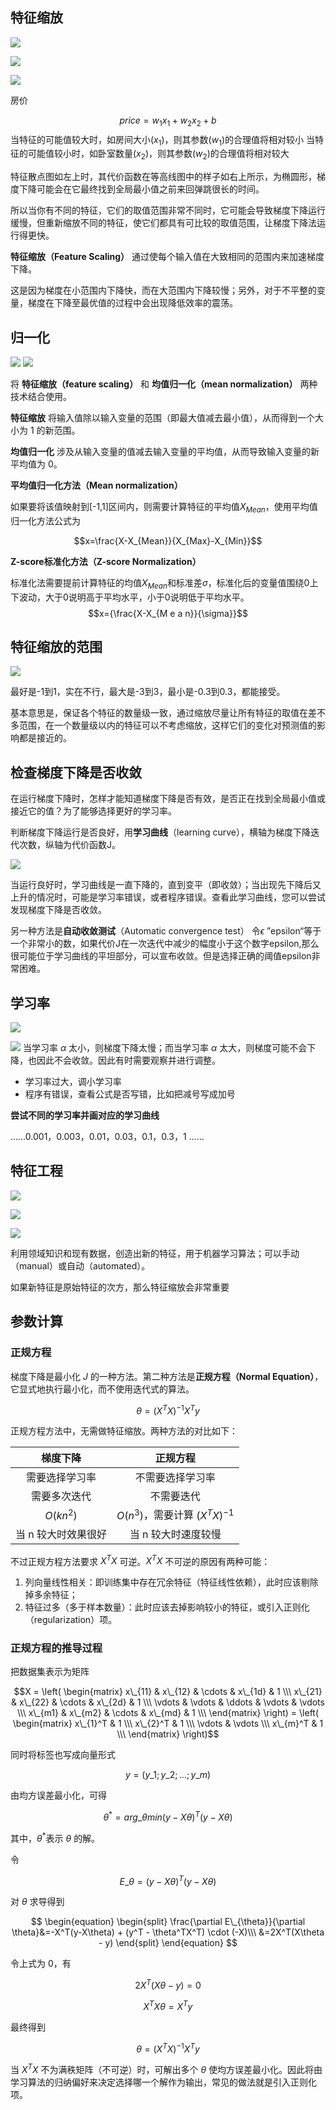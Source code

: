 ## 特征缩放

![](assets/Pasted%20image%2020250602222955.png)


![](assets/Pasted%20image%2020250602223025.png)

![](assets/Pasted%20image%2020250602230213.png)

房价

$$
pr i c e=w_{1}x_{1}+w_{2}x_{2}+b
$$
当特征的可能值较大时，如房间大小($x_{1}$)，则其参数($w_{1}$)的合理值将相对较小
当特征的可能值较小时，如卧室数量($x_{2}$)，则其参数($w_{2}$)的合理值将相对较大

特征散点图如左上时，其代价函数在等高线图中的样子如右上所示，为椭圆形，梯度下降可能会在它最终找到全局最小值之前来回弹跳很长的时间。

所以当你有不同的特征，它们的取值范围非常不同时，它可能会导致梯度下降运行缓慢，但重新缩放不同的特征，使它们都具有可比较的取值范围，让梯度下降法运行得更快。

**特征缩放（Feature Scaling）** 通过使每个输入值在大致相同的范围内来加速梯度下降。

这是因为梯度在小范围内下降快，而在大范围内下降较慢；另外，对于不平整的变量，梯度在下降至最优值的过程中会出现降低效率的震荡。

## 归一化

![](assets/Pasted%20image%2020250602230221.png)
![](assets/Pasted%20image%2020250602230231.png)


将 **特征缩放（feature scaling）** 和 **均值归一化（mean normalization）** 两种技术结合使用。  

**特征缩放** 将输入值除以输入变量的范围（即最大值减去最小值），从而得到一个大小为 1 的新范围。  

**均值归一化** 涉及从输入变量的值减去输入变量的平均值，从而导致输入变量的新平均值为 0。  

**平均值归一化方法（Mean normalization）**

如果要将该值映射到\[-1,1\]区间内，则需要计算特征的平均值$X_{Mean}$，使用平均值归一化方法公式为


$$x=\frac{X-X_{Mean}}{X_{Max}-X_{Min}}$$

**Z-score标准化方法（Z-score Normalization）**

标准化法需要提前计算特征的均值$X_{Mean}$和标准差$\sigma$，标准化后的变量值围绕0上下波动，大于0说明高于平均水平，小于0说明低于平均水平。
$$x={\frac{X-X_{M e a n}}{\sigma}}$$


## 特征缩放的范围

![](assets/Pasted%20image%2020250602231227.png)

最好是-1到1，实在不行，最大是-3到3，最小是-0.3到0.3，都能接受。

基本意思是，保证各个特征的数量级一致，通过缩放尽量让所有特征的取值在差不多范围，在一个数量级以内的特征可以不考虑缩放，这样它们的变化对预测值的影响都是接近的。

## 检查梯度下降是否收敛

在运行梯度下降时，怎样才能知道梯度下降是否有效，是否正在找到全局最小值或接近它的值？为了能够选择更好的学习率。

判断梯度下降运行是否良好，用**学习曲线**（learning curve），横轴为梯度下降迭代次数，纵轴为代价函数J。

![](assets/Pasted%20image%2020250602231402.png)

当运行良好时，学习曲线是一直下降的，直到变平（即收敛）；当出现先下降后又上升的情况时，可能是学习率错误，或者程序错误。查看此学习曲线，您可以尝试发现梯度下降是否收敛。

另一种方法是**自动收敛测试**（Automatic convergence test）
令$\epsilon$ ”epsilon“等于一个非常小的数，如果代价J在一次迭代中减少的幅度小于这个数字epsilon,那么很可能位于学习曲线的平坦部分，可以宣布收敛。但是选择正确的阈值epsilon非常困难。


## 学习率
![](assets/Pasted%20image%2020250602231533.png)

![](assets/Pasted%20image%2020250602231601.png)
当学习率 $\alpha$ 太小，则梯度下降太慢；而当学习率 $\alpha$ 太大，则梯度可能不会下降，也因此不会收敛。因此有时需要观察并进行调整。

- 学习率过大，调小学习率
- 程序有错误，查看公式是否写错，比如把减号写成加号

**尝试不同的学习率并画对应的学习曲线**

……0.001，0.003，0.01，0.03，0.1，0.3，1 …… 

## 特征工程

![](assets/Pasted%20image%2020250602231906.png)

![](assets/Pasted%20image%2020250602231914.png)

![](assets/Pasted%20image%2020250602231922.png)

利用领域知识和现有数据，创造出新的特征，用于机器学习算法；可以手动（manual）或自动（automated）。

如果新特征是原始特征的次方，那么特征缩放会非常重要





























## 参数计算

### 正规方程

梯度下降是最小化 $J$ 的一种方法。第二种方法是**正规方程（Normal Equation）**，它显式地执行最小化，而不使用迭代式的算法。

$$\theta = (X^TX)^{-1}X^Ty$$

正规方程方法中，无需做特征缩放。两种方法的对比如下：

|    梯度下降     |            正规方程             |
| :---------: | :-------------------------: |
|   需要选择学习率   |          不需要选择学习率           |
|   需要多次迭代    |            不需要迭代            |
|  $O(kn^2)$  | $O(n^3)$，需要计算 $(X^TX)^{-1}$ |
| 当 n 较大时效果很好 |         当 n 较大时速度较慢         |

不过正规方程方法要求 $X^TX$ 可逆。$X^TX$ 不可逆的原因有两种可能：

1. 列向量线性相关：即训练集中存在冗余特征（特征线性依赖），此时应该剔除掉多余特征；
2. 特征过多（多于样本数量）：此时应该去掉影响较小的特征，或引入正则化（regularization）项。

### 正规方程的推导过程

把数据集表示为矩阵

$$X = \left( \begin{matrix} x\_{11} & x\_{12} & \cdots & x\_{1d} & 1 \\\ x\_{21} & x\_{22} & \cdots & x\_{2d} & 1 \\\ \vdots & \vdots & \ddots & \vdots & \vdots \\\ x\_{m1} & x\_{m2} & \cdots & x\_{md} & 1 \\\ \end{matrix} \right) = \left( \begin{matrix} x\_{1}^T & 1 \\\ x\_{2}^T & 1 \\\ \vdots & \vdots \\\ x\_{m}^T & 1 \\\ \end{matrix} \right)$$

同时将标签也写成向量形式

$$y = (y\_1;y\_2;...;y\_m)$$

由均方误差最小化，可得

$$\theta^* = arg\_{\theta}min(y-X\theta)^T(y-X\theta)$$

其中，$\theta^*$表示 $\theta$ 的解。

令

$$E\_{\theta} = (y-X\theta)^T(y-X\theta)$$

对 $\theta$ 求导得到

$$
\begin{equation}
\begin{split}
\frac{\partial E\_{\theta}}{\partial \theta}&=-X^T(y-X\theta) + (y^T - \theta^TX^T) \cdot (-X)\\\
&=2X^T(X\theta - y)
\end{split}
\end{equation}
$$

令上式为 0，有

$$2X^T(X\theta - y) = 0$$

$$X^TX\theta = X^Ty$$

最终得到

$$\theta = (X^TX)^{-1}X^Ty$$

当 $X^TX$ 不为满秩矩阵（不可逆）时，可解出多个 $\theta$ 使均方误差最小化。因此将由学习算法的归纳偏好来决定选择哪一个解作为输出，常见的做法就是引入正则化项。